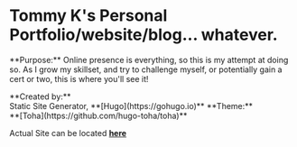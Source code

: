 # Tommy K's Personal Portfolio/website/blog... whatever.

<p>**Purpose:**
Online presence is everything, so this is my attempt at doing so. As I grow my skillset, and try to challenge myself, or potentially gain a cert or two, this is where you'll see it!</p>

<p>**Created by:**<br />
Static Site Generator, **[Hugo](https://gohugo.io)**
**Theme:**<br />
**[Toha](https://github.com/hugo-toha/toha)**</p>

Actual Site can be located **[here](https://iteverything.io)**
